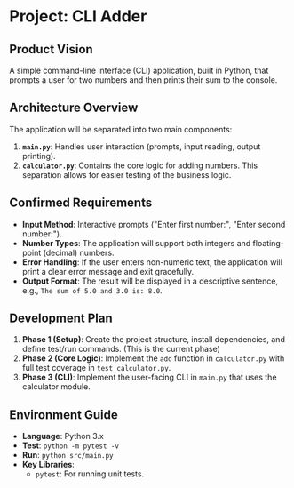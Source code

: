 # Project: CLI Adder

## Product Vision
A simple command-line interface (CLI) application, built in Python, that prompts a user for two numbers and then prints their sum to the console.

## Architecture Overview
The application will be separated into two main components:
1.  **`main.py`**: Handles user interaction (prompts, input reading, output printing).
2.  **`calculator.py`**: Contains the core logic for adding numbers. This separation allows for easier testing of the business logic.

## Confirmed Requirements
- **Input Method**: Interactive prompts ("Enter first number:", "Enter second number:").
- **Number Types**: The application will support both integers and floating-point (decimal) numbers.
- **Error Handling**: If the user enters non-numeric text, the application will print a clear error message and exit gracefully.
- **Output Format**: The result will be displayed in a descriptive sentence, e.g., `The sum of 5.0 and 3.0 is: 8.0`.

## Development Plan
1.  **Phase 1 (Setup)**: Create the project structure, install dependencies, and define test/run commands. (This is the current phase)
2.  **Phase 2 (Core Logic)**: Implement the `add` function in `calculator.py` with full test coverage in `test_calculator.py`.
3.  **Phase 3 (CLI)**: Implement the user-facing CLI in `main.py` that uses the calculator module.

## Environment Guide
- **Language**: Python 3.x
- **Test**: `python -m pytest -v`
- **Run**: `python src/main.py`
- **Key Libraries**:
    - `pytest`: For running unit tests.